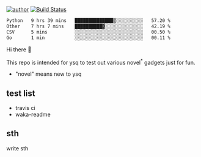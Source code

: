 [![author](https://img.shields.io/badge/author-ysq-green)](https://github.com/Yang-Shiqin)
[![Build Status](https://app.travis-ci.com/Yang-Shiqin/testall.svg?branch=main)](https://app.travis-ci.com/Yang-Shiqin/testall)

<!--START_SECTION:waka-->

```txt
Python   9 hrs 39 mins   ██████████████▒░░░░░░░░░░   57.20 %
Other    7 hrs 7 mins    ██████████▓░░░░░░░░░░░░░░   42.19 %
CSV      5 mins          ░░░░░░░░░░░░░░░░░░░░░░░░░   00.50 %
Go       1 min           ░░░░░░░░░░░░░░░░░░░░░░░░░   00.11 %
```

<!--END_SECTION:waka-->

Hi there 👋

This repo is intended for ysq to test out various novel<sup>*</sup> gadgets just for fun.

- "novel" means new to ysq

## test list
- travis ci
- waka-readme


## sth
write sth

